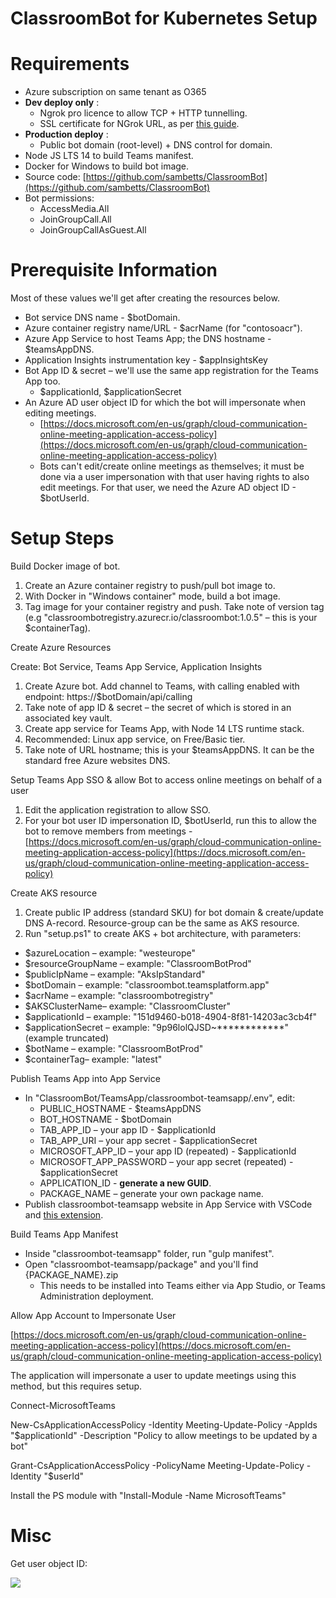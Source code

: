 # ClassroomBot for Kubernetes Setup

# Requirements

- Azure subscription on same tenant as O365
- **Dev deploy only** :
  - Ngrok pro licence to allow TCP + HTTP tunnelling.
  - SSL certificate for NGrok URL, as per [this guide](https://github.com/microsoftgraph/microsoft-graph-comms-samples/blob/master/Samples/V1.0Samples/AksSamples/teams-recording-bot/docs/setup/certificate.md#%23generate-ssl-certificate).
- **Production deploy** :
  - Public bot domain (root-level) + DNS control for domain.
- Node JS LTS 14 to build Teams manifest.
- Docker for Windows to build bot image.
- Source code: [https://github.com/sambetts/ClassroomBot](https://github.com/sambetts/ClassroomBot)
- Bot permissions:
  - AccessMedia.All
  - JoinGroupCall.All
  - JoinGroupCallAsGuest.All

# Prerequisite Information

Most of these values we&#39;ll get after creating the resources below.

- Bot service DNS name - $botDomain.
- Azure container registry name/URL - $acrName (for &quot;contosoacr&quot;).
- Azure App Service to host Teams App; the DNS hostname - $teamsAppDNS.
- Application Insights instrumentation key - $appInsightsKey
- Bot App ID &amp; secret – we&#39;ll use the same app registration for the Teams App too.
  - $applicationId, $applicationSecret
- An Azure AD user object ID for which the bot will impersonate when editing meetings.
  - [https://docs.microsoft.com/en-us/graph/cloud-communication-online-meeting-application-access-policy](https://docs.microsoft.com/en-us/graph/cloud-communication-online-meeting-application-access-policy)
  - Bots can&#39;t edit/create online meetings as themselves; it must be done via a user impersonation with that user having rights to also edit meetings. For that user, we need the Azure AD object ID - $botUserId.

# Setup Steps

Build Docker image of bot.

1. Create an Azure container registry to push/pull bot image to.
2. With Docker in &quot;Windows container&quot; mode, build a bot image.
3. Tag image for your container registry and push. Take note of version tag (e.g &quot;classroombotregistry.azurecr.io/classroombot:1.0.5&quot; – this is your $containerTag).

Create Azure Resources

Create: Bot Service, Teams App Service, Application Insights

1. Create Azure bot. Add channel to Teams, with calling enabled with endpoint: https://$botDomain/api/calling
2. Take note of app ID &amp; secret – the secret of which is stored in an associated key vault.
3. Create app service for Teams App, with Node 14 LTS runtime stack.
  1. Recommended: Linux app service, on Free/Basic tier.
  2. Take note of URL hostname; this is your $teamsAppDNS. It can be the standard free Azure websites DNS.

Setup Teams App SSO &amp; allow Bot to access online meetings on behalf of a user

1. Edit the application registration to allow SSO.
2. For your bot user ID impersonation ID, $botUserId, run this to allow the bot to remove members from meetings - [https://docs.microsoft.com/en-us/graph/cloud-communication-online-meeting-application-access-policy](https://docs.microsoft.com/en-us/graph/cloud-communication-online-meeting-application-access-policy)

Create AKS resource

1. Create public IP address (standard SKU) for bot domain &amp; create/update DNS A-record. Resource-group can be the same as AKS resource.
2. Run &quot;setup.ps1&quot; to create AKS + bot architecture, with parameters:

- $azureLocation – example: &quot;westeurope&quot;
- $resourceGroupName – example: &quot;ClassroomBotProd&quot;
- $publicIpName – example: &quot;AksIpStandard&quot;
- $botDomain – example: &quot;classroombot.teamsplatform.app&quot;
- $acrName – example: &quot;classroombotregistry&quot;
- $AKSClusterName– example: &quot;ClassroomCluster&quot;
- $applicationId – example: &quot;151d9460-b018-4904-8f81-14203ac3cb4f&quot;
- $applicationSecret – example: &quot;9p96lolQJSD~\*\*\*\*\*\*\*\*\*\*\*\*&quot; (example truncated)
- $botName – example: &quot;ClassroomBotProd&quot;
- $containerTag– example: &quot;latest&quot;

Publish Teams App into App Service

- In &quot;ClassroomBot/TeamsApp/classroombot-teamsapp/.env&quot;, edit:
  - PUBLIC\_HOSTNAME - $teamsAppDNS
  - BOT\_HOSTNAME - $botDomain
  - TAB\_APP\_ID – your app ID - $applicationId
  - TAB\_APP\_URI – your app secret - $applicationSecret
  - MICROSOFT\_APP\_ID – your app ID (repeated) - $applicationId
  - MICROSOFT\_APP\_PASSWORD – your app secret (repeated) - $applicationSecret
  - APPLICATION\_ID - **generate a new GUID**.
  - PACKAGE\_NAME – generate your own package name.
- Publish classroombot-teamsapp website in App Service with VSCode and [this extension](https://marketplace.visualstudio.com/items?itemName=ms-azuretools.vscode-azureappservice).

Build Teams App Manifest

- Inside &quot;classroombot-teamsapp&quot; folder, run &quot;gulp manifest&quot;.
- Open &quot;classroombot-teamsapp/package&quot; and you&#39;ll find {PACKAGE\_NAME}.zip
  - This needs to be installed into Teams either via App Studio, or Teams Administration deployment.

Allow App Account to Impersonate User

[https://docs.microsoft.com/en-us/graph/cloud-communication-online-meeting-application-access-policy](https://docs.microsoft.com/en-us/graph/cloud-communication-online-meeting-application-access-policy)

The application will impersonate a user to update meetings using this method, but this requires setup.

Connect-MicrosoftTeams

New-CsApplicationAccessPolicy -Identity Meeting-Update-Policy -AppIds &quot;$applicationId&quot; -Description &quot;Policy to allow meetings to be updated by a bot&quot;

Grant-CsApplicationAccessPolicy -PolicyName Meeting-Update-Policy -Identity &quot;$userId&quot;

Install the PS module with &quot;Install-Module -Name MicrosoftTeams&quot;

# Misc

Get user object ID:

![](RackMultipart20210928-4-1oigql2_html_424e93fa8becc83.png)
